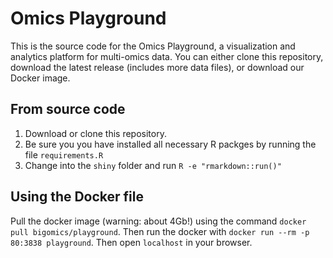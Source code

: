 # Omics Playground

This is the source code for the Omics Playground, a visualization and analytics platform for multi-omics data. You can either clone this repository, download the latest release (includes more data files), or download our Docker image.

## From source code

1. Download or clone this repository. 
2. Be sure you you have installed all necessary R packges by running the file `requirements.R`
3. Change into the `shiny` folder and run `R -e "rmarkdown::run()"`

## Using the Docker file

Pull the docker image (warning: about 4Gb!) using the command `docker pull bigomics/playground`. Then run the docker with 
`docker run --rm -p 80:3838 playground`. Then open `localhost` in your browser.

